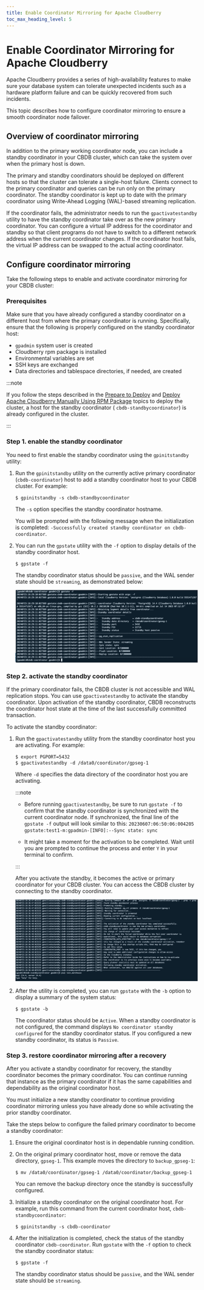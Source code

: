```yaml
---
title: Enable Coordinator Mirroring for Apache Cloudberry
toc_max_heading_level: 5
---
```


# Enable Coordinator Mirroring for Apache Cloudberry

Apache Cloudberry provides a series of high-availability features to make sure your database system can tolerate unexpected incidents such as a hardware platform failure and can be quickly recovered from such incidents.

This topic describes how to configure coordinator mirroring to ensure a smooth coordinator node failover.

## Overview of coordinator mirroring

In addition to the primary working coordinator node, you can include a standby coordinator in your CBDB cluster, which can take the system over when the primary host is down.

The primary and standby coordinators should be deployed on different hosts so that the cluster can tolerate a single-host failure. Clients connect to the primary coordinator and queries can be run only on the primary coordinator. The standby coordinator is kept up to date with the primary coordinator using Write-Ahead Logging (WAL)-based streaming replication.

If the coordinator fails, the administrator needs to run the `gpactivatestandby` utility to have the standby coordinator take over as the new primary coordinator. You can configure a virtual IP address for the coordinator and standby so that client programs do not have to switch to a different network address when the current coordinator changes. If the coordinator host fails, the virtual IP address can be swapped to the actual acting coordinator.

## Configure coordinator mirroring

Take the following steps to enable and activate coordinator mirroring for your CBDB cluster:

### Prerequisites

Make sure that you have already configured a standby coordinator on a different host from where the primary coordinator is running. Specifically, ensure that the following is properly configured on the standby coordinator host:

- `gpadmin` system user is created
- Cloudberry rpm package is installed
- Environmental variables are set
- SSH keys are exchanged
- Data directories and tablespace directories, if needed, are created

:::note

If you follow the steps described in the [Prepare to Deploy](../../cbdb-op-prepare-to-deploy.md) and [Deploy Apache Cloudberry Manually Using RPM Package](../../cbdb-op-deploy-guide.md) topics to deploy the cluster, a host for the standby coordinator ( `cbdb-standbycoordinator`) is already configured in the cluster.

:::

### Step 1. enable the standby coordinator

You need to first enable the standby coordinator using the `gpinitstandby` utility:

1. Run the `gpinitstandby` utility on the currently active primary coordinator (`cbdb-coordinator`) host to add a standby coordinator host to your CBDB cluster. For example:

    ```shell
    $ gpinitstandby -s cbdb-standbycoordinator
    ```

    The `-s` option specifies the standby coordinator hostname.

    You will be prompted with the following message when the initialization is completed: `-Successfully created standby coordinator on cbdb-coordinator`.

2. You can run the `gpstate` utility with the `-f` option to display details of the standby coordinator host.

    ```
    $ gpstate -f
    ```

    The standby coordinator status should be `passive`, and the WAL sender state should be `streaming`, as demonstrated below:

    ![init standby](../../media/init-standby.png)

### Step 2. activate the standby coordinator

If the primary coordinator fails, the CBDB cluster is not accessible and WAL replication stops. You can use `gpactivatestandby` to activate the standby coordinator. Upon activation of the standby coordinator, CBDB reconstructs the coordinator host state at the time of the last successfully committed transaction.

To activate the standby coordinator:

1. Run the `gpactivatestandby` utility from the standby coordinator host you are activating. For example:

    ```shell
    $ export PGPORT=5432
    $ gpactivatestandby -d /data0/coordinator/gpseg-1
    ```

    Where `-d` specifies the data directory of the coordinator host you are activating.

    :::note

    - Before running `gpactivatestandby`, be sure to run `gpstate -f` to confirm that the standby coordinator is synchronized with the current coordinator node. If synchronized, the final line of the `gpstate -f` output will look similar to this: `20230607:06:50:06:004205 gpstate:test1-m:gpadmin-[INFO]:--Sync state: sync`
    
    - It might take a moment for the activation to be completed. Wait until you are prompted to continue the process and enter `Y` in your terminal to confirm.

    :::

    After you activate the standby, it becomes the active or primary coordinator for your CBDB cluster. You can access the CBDB cluster by connecting to the standby coordinator.

    ![activate standby](../../media/activate-standby.png)

2. After the utility is completed, you can run `gpstate` with the `-b` option to display a summary of the system status:

    ```shell
    $ gpstate -b
    ```

    The coordinator status should be `Active`. When a standby coordinator is not configured, the command displays `No coordinator standby configured` for the standby coordinator status. If you configured a new standby coordinator, its status is `Passive`.

### Step 3. restore coordinator mirroring after a recovery

After you activate a standby coordinator for recovery, the standby coordinator becomes the primary coordinator. You can continue running that instance as the primary coordinator if it has the same capabilities and dependability as the original coordinator host.

You must initialize a new standby coordinator to continue providing coordinator mirroring unless you have already done so while activating the prior standby coordinator.

Take the steps below to configure the failed primary coordinator to become a standby coordinator:

1. Ensure the original coordinator host is in dependable running condition.

2. On the original primary coordinator host, move or remove the data directory, `gpseg-1`. This example moves the directory to `backup_gpseg-1`:

    ```shell
    $ mv /data0/coordinator/gpseg-1 /data0/coordinator/backup_gpseg-1
    ```

    You can remove the backup directory once the standby is successfully configured.

3. Initialize a standby coordinator on the original coordinator host. For example, run this command from the current coordinator host, `cbdb-standbycoordinator`:

    ```shell
    $ gpinitstandby -s cbdb-coordinator
    ```

4. After the initialization is completed, check the status of the standby coordinator `cbdb-coordinator`. Run `gpstate` with the `-f` option to check the standby coordinator status:

    ```shell
    $ gpstate -f
    ```

    The standby coordinator status should be `passive`, and the WAL sender state should be `streaming`.